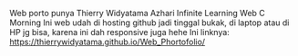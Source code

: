 Web porto punya Thierry Widyatama Azhari Infinite Learning Web C Morning 
Ini web udah di hosting github jadi tinggal bukak, di laptop atau di HP jg bisa, karena ini dah responsive juga hehe
Ini linknya: https://thierrywidyatama.github.io/Web_Phortofolio/
